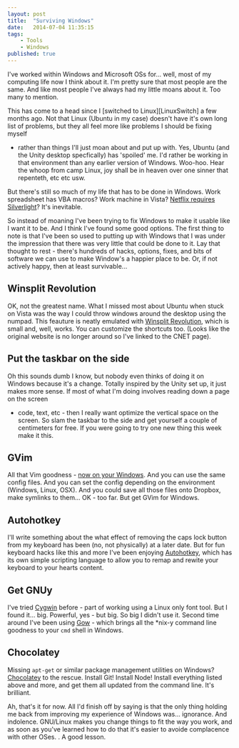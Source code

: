 ```yaml
---
layout: post
title:  "Surviving Windows"
date:   2014-07-04 11:35:15
tags:
    - Tools
    - Windows
published: true
---
```


I've worked within Windows and Microsoft OSs for... well, most of my computing
life now I think about it. I'm pretty sure that most people are the same. And
like most people I've always had my little moans about it. Too many to mention.

This has come to a head since I [switched to Linux][LinuxSwitch] a few months
ago. Not that Linux (Ubuntu in my case) doesn't have it's own long list of
problems, but they all feel more like problems I should be fixing myself
- rather than things I'll just moan about and put up with. Yes, Ubuntu (and the
Unity desktop specfically) has 'spoiled' me. I'd rather be working in that
environment than any earlier version of Windows. Woo-hoo. Hear the whoop from camp
Linux, joy shall be in heaven over one sinner that repenteth, etc etc usw.

But there's still so much of my life that has to be done in Windows. Work
spreadsheet has VBA macros? Work machine in Vista? [Netflix requires
Silverlight][Netflix]? It's inevitable.

So instead of moaning I've been trying to fix Windows to make it usable like
I want it to be. And I think I've found some good options. The first thing to
note is that I've been so used to putting up with Windows that I was under the
impression that there was very little that could be done to it. Lay that thought
to rest - there's hundreds of hacks, options, fixes, and bits of software we can
use to make Window's a happier place to be. Or, if not actively happy, then at
least survivable...

## Winsplit Revolution
OK, not the greatest name. What I missed most about Ubuntu when stuck on Vista
was the way I could throw windows around the desktop using the numpad. This
feauture is neatly emulated with [Winsplit Revolution][WSRev], which is small
and, well, works. You can customize the shortcuts too. (Looks like the original
website is no longer around so I've linked to the CNET page).

## Put the taskbar on the side
Oh this sounds dumb I know, but nobody even thinks of doing it on Windows
because it's a change. Totally inspired by the Unity set up, it just makes more
sense. If most of what I'm doing involves reading down a page on the screen
- code, text, etc - then I really want optimize the vertical space on the
screen. So slam the taskbar to the side and get yourself a couple of centimeters
for free. If you were going to try one new thing this week make it this.

## GVim
All that Vim goodness - [now on your Windows][GVimWin]. And you can use the same
config files. And you can set the config depending on the environment (Windows,
Linux, OSX). And you could save all those files onto Dropbox, make symlinks to
them... OK - too far. But get GVim for Windows.

## Autohotkey
I'll write something about the what effect of removing the caps lock button from
my keyboard has been (no, not physically) at a later date. But for fun keyboard
hacks like this and more I've been enjoying [Autohotkey][AHkey], which has its
own simple scripting language to allow you to remap and rewite your keyboard to
your hearts content.

## Get GNUy
I've tried [Cygwin][Cygwin] before - part of working using a Linux only font
tool. But I found it... big. Powerful, yes - but big. So big I didn't use it.
Second time around I've been using [Gow][Gow] - which brings all the \*nix-y
command line goodness to your `cmd` shell in Windows.

## Chocolatey
Missing `apt-get` or similar package management utilities on Windows?
[Chocolatey][Chocolatey] to the rescue. Install Git! Install Node! Install
everything listed above and more, and get them all updated from the command
line. It's brilliant.

Ah, that's it for now. All I'd finish off by saying is that the only thing
holding me back from improving my experience of Windows was... ignorance. And
indolence. GNU/Linux makes you change things to fit the way you work, and as soon as
you've learned how to do that it's easier to avoide complacence with other OSes.
. A good lesson.

[Gow]: https://github.com/bmatzelle/gow/wiki
[Chocolatey]: http://chocolatey.org/
[WSRev]: http://download.cnet.com/WinSplit-Revolution/3000-2072_4-10971915.html
[GVimWin]: http://www.vim.org/download.php#pc
[AHkey]: http://www.autohotkey.com/
[Netflix]: https://launchpad.net/pipelight
[Cygwin]: https://www.cygwin.com/